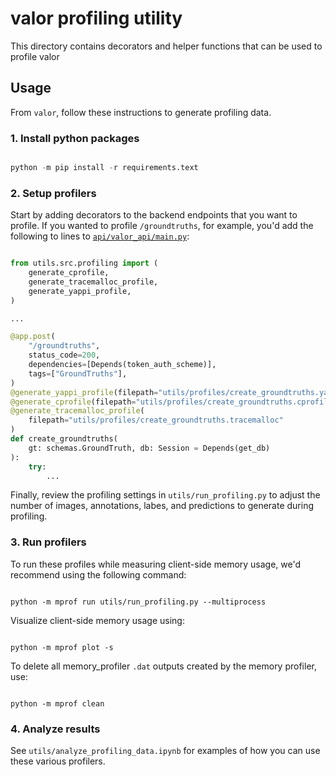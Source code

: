 # valor profiling utility

This directory contains decorators and helper functions that can be used to profile valor

## Usage

From `valor`, follow these instructions to generate profiling data.

### 1. Install python packages

```python

python -m pip install -r requirements.text

```

### 2. Setup profilers

Start by adding decorators to the backend endpoints that you want to profile. If you wanted to profile `/groundtruths`, for example, you'd add the following to lines to [`api/valor_api/main.py`](https://github.com/Striveworks/valor/blob/main/api/valor_api/main.py#L57):

```python

from utils.src.profiling import (
    generate_cprofile,
    generate_tracemalloc_profile,
    generate_yappi_profile,
)

...

@app.post(
    "/groundtruths",
    status_code=200,
    dependencies=[Depends(token_auth_scheme)],
    tags=["GroundTruths"],
)
@generate_yappi_profile(filepath="utils/profiles/create_groundtruths.yappi")
@generate_cprofile(filepath="utils/profiles/create_groundtruths.cprofile")
@generate_tracemalloc_profile(
    filepath="utils/profiles/create_groundtruths.tracemalloc"
)
def create_groundtruths(
    gt: schemas.GroundTruth, db: Session = Depends(get_db)
):
    try:
        ...

```

Finally, review the profiling settings in `utils/run_profiling.py` to adjust the number of images, annotations, labes, and predictions to generate during profiling.


### 3. Run profilers

To run these profiles while measuring client-side memory usage, we'd recommend using the following command:

```

python -m mprof run utils/run_profiling.py --multiprocess

```

Visualize client-side memory usage using:

```

python -m mprof plot -s

```

To delete all memory_profiler `.dat` outputs created by the memory profiler, use:

```

python -m mprof clean

```

### 4. Analyze results

See `utils/analyze_profiling_data.ipynb` for examples of how you can use these various profilers.